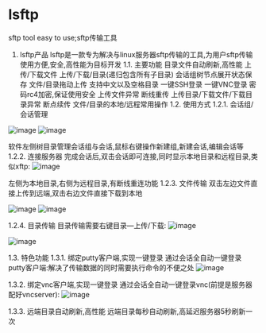 # lsftp
sftp tool easy to use;sftp传输工具
1.	lsftp产品
lsftp是一款专为解决与linux服务器sftp传输的工具,为用户sftp传输使用方便,安全,高性能为目标开发
1.1.	主要功能
目录文件自动刷新,高性能
上传/下载文件
上传/下载/目录(递归包含所有子目录)
会话组树节点展开状态保存
文件/目录拖动上传
支持中文以及空格目录
一键SSH登录
一键VNC登录
密码rc4加密,保证使用安全
上传文件异常 断线重传
上传目录/下载文件/下载目录异常 断点续传
文件/目录的本地/远程常用操作
1.2.	使用方式
1.2.1.	会话组/会话管理
 
 ![image](https://github.com/xlfdlihailong/lsftp/assets/13100232/18ae562a-adad-43e5-a7c5-3fa5e4bf381f)
![image](https://github.com/xlfdlihailong/lsftp/assets/13100232/2e26f802-8539-4ff8-8d41-d3156c22bdc1)


软件左侧树目录管理会话组与会话,鼠标右键操作新建组,新建会话,编辑会话等
1.2.2.	连接服务器
完成会话后,双击会话即可连接,同时显示本地目录和远程目录,类似xftp:
 ![image](https://github.com/xlfdlihailong/lsftp/assets/13100232/26592622-9ce1-4812-8226-acdd447ce344)

左侧为本地目录,右侧为远程目录,有断线重连功能
1.2.3.	文件传输
双击左边文件直接上传到远端,双击右边文件直接下载到本地
 
 ![image](https://github.com/xlfdlihailong/lsftp/assets/13100232/026c1fbc-487a-49b0-9c5e-4f2f2d321076)
![image](https://github.com/xlfdlihailong/lsftp/assets/13100232/e0abe359-9edb-42c7-8620-6fdfbdab1a0f)

1.2.4.	目录传输
目录传输需要右键目录—上传/下载:
 ![image](https://github.com/xlfdlihailong/lsftp/assets/13100232/8b699305-b2a3-478b-aac4-408f66856748)

 ![image](https://github.com/xlfdlihailong/lsftp/assets/13100232/f384a784-15ec-4b8d-895d-a987e634f3ce)


1.3.	特色功能
1.3.1.	绑定putty客户端,实现一键登录
通过会话全自动一键登录putty客户端:解决了传输数据的同时需要执行命令的不便之处
 ![image](https://github.com/xlfdlihailong/lsftp/assets/13100232/c20eb551-cfc1-4c40-b265-8cffd56cc658)

1.3.2.	绑定vnc客户端,实现一键登录
通过会话全自动一键登录vnc(前提是服务器配好vncserver):
 ![image](https://github.com/xlfdlihailong/lsftp/assets/13100232/fbe9d202-c5d7-47bc-b3f4-d1f96c3262de)

1.3.3.	远端目录自动刷新,高性能
远端目录每秒自动刷新,高延迟服务器5秒刷新一次

